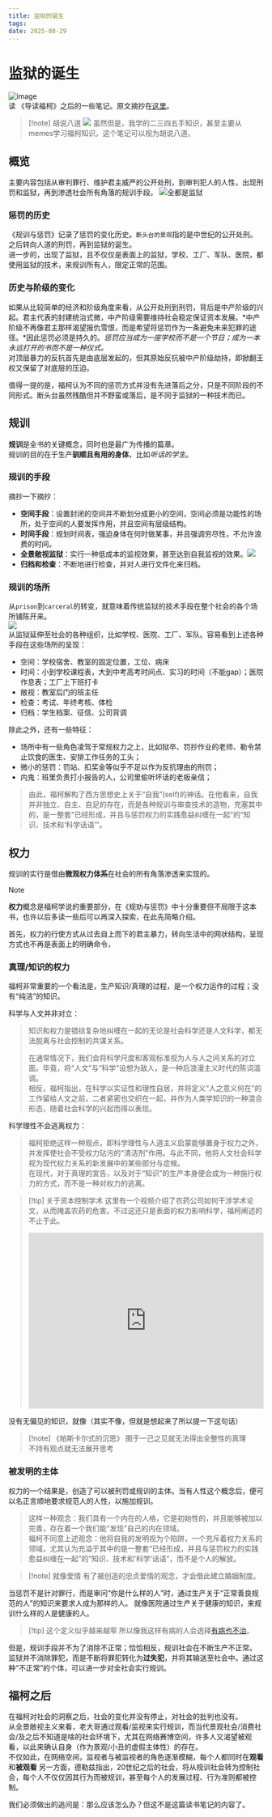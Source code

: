 ```yaml
---
title: 监狱的诞生
tags:
date: 2025-08-29
---
```


# 监狱的诞生

![image](https://asset.877675.xyz/s35120012.webp)  
读 《导读福柯》之后的一些笔记。原文摘抄在[这里](/wiki/read/excerpt/prison)。

> [!note] 胡说八道
> ![](https://asset.877675.xyz/202509121815184.webp)
> 虽然但是，我学的二三四五手知识，甚至主要从memes学习福柯知识，这个笔记可以视为胡说八道。

## 概览

主要内容包括从审判罪行、维护君主威严的公开处刑，到审判犯人的人性，出现刑罚和监狱，再到渗透社会所有角落的规训手段。
![全都是监狱](https://asset.877675.xyz/202509121816913.webp)

### 惩罚的历史

《规训与惩罚》记录了惩罚的变化历史。`断头台的景观`指的是中世纪的公开处刑。之后转向人道的刑罚，再到监狱的诞生。  
进一步的，出现了监狱，且不仅仅是表面上的监狱，学校、工厂、军队、医院，都使用监狱的技术，来规训所有人，限定正常的范围。

### 历史与阶级的变化

如果从比较简单的经济和阶级角度来看，从公开处刑到刑罚，背后是中产阶级的兴起。君主代表的封建统治式微，中产阶级需要维持社会稳定保证资本发展。*中产阶级不再像君主那样渴望报仇雪恨，而是希望将惩罚作为一条避免未来犯罪的途径。*因此惩罚必须是持久的。_惩罚应当成为一座学校而不是一个节日；成为一本永远打开的书而不是一种仪式。_  
对顶层暴力的反抗首先是由底层发起的，但其原始反抗被中产阶级劫持，即掀翻王权又保留了对底层的压迫。

值得一提的是，福柯认为不同的惩罚方式并没有先进落后之分，只是不同阶段的不同形式。断头台虽然残酷但并不野蛮或落后，是不同于监狱的一种技术而已。

## 规训

**规训**是全书的关键概念，同时也是最广为传播的篇章。  
规训的目的在于生产**驯顺且有用的身体**，比如*听话的学生*。

### 规训的手段

摘抄一下摘抄：

- **空间手段**：设置封闭的空间并不断划分成更小的空间，空间必须是功能性的场所，处于空间的人要发挥作用，并且空间有层级结构。
- **时间手段**：规划时间表，强迫身体在何时做某事，并且强调穷尽性，不允许浪费的时间。
- **全景敞视监狱**：实行一种低成本的监视效果，甚至达到自我监视的效果。![](https://asset.877675.xyz/202509121816253.webp)
- **归档和检查**：不断地进行检查，并对人进行文件化来归档。

### 规训的场所

从`prison`到`carceral`的转变，就意味着传统监狱的技术手段在整个社会的各个场所铺陈开来。  
![](https://asset.877675.xyz/202509121815912.webp)  
从监狱延伸至社会的各种组织，比如学校、医院、工厂、军队。容易看到上述各种手段在这些场所的呈现：

- 空间：学校宿舍、教室的固定位置，工位、病床
- 时间：小到学校课程表，大到中考高考时间点、实习的时间（不能gap）；医院作息表；工厂上下班打卡
- 敞视：教室后门的班主任
- 检查：考试、年终考核、体检
- 归档：学生档案、征信、公司背调

除此之外，还有一些特征：

- 场所中有一些角色凌驾于常规权力之上，比如狱卒、罚抄作业的老师、勒令禁止饮食的医生、安排工作任务的工头；
- 微小的惩罚：罚站、扣奖金等似乎不足以作为反抗理由的刑罚；
- 内鬼：班里负责打小报告的人，公司里偷听坏话的老板亲信；

> 由此，福柯解构了西方思想史上关于“自我”(self)的神话。在他看来，自我并非独立、自主、自足的存在，而是各种规训与审查技术的造物，充塞其中的，是一整套“已经形成，并且与惩罚权力的实践愈益纠缠在一起”的“知识、技术和‘科学话语’”。

## 权力

规训的实行是借由**微观权力体系**在社会的所有角落渗透来实现的。

> [!note]
> **权力**概念是福柯学说的重要部分，在《规劝与惩罚》中十分重要但不局限于这本书，也许以后多读一些后可以再深入探索，在此先简略介绍。

首先，权力的行使方式从过去自上而下的君主暴力，转向生活中的网状结构，呈现方式也不再是表面上的明确命令，

### 真理/知识的权力

福柯非常重要的一个看法是，生产知识/真理的过程，是一个权力运作的过程；没有“纯洁”的知识。

科学与人文并非对立：

> 知识和权力是错综复杂地纠缠在一起的无论是社会科学还是人文科学，都无法脱离与社会控制的共谋关系。
>
> 在通常情况下，我们会将科学尺度和客观标准视为人与人之间关系的对立面。毕竟，将“人文”与“科学”设想为敌人，是一种后浪漫主义时代的陈词滥调。  
> 相反，福柯指出，在科学以实证性和理性自居，并将定义“人之意义何在”的工作留给人文之前，二者紧密也交织在一起，并作为人类学知识的一种混合形态，随着社会科学的兴起而得以表现。

科学理性不会逃离权力：

> 福柯拒绝这样一种观点，即科学理性与人道主义启蒙能够置身于权力之外，并发挥使社会不受权力玷污的“清洁剂”作用。与此不同，他将人文社会科学视为现代权力关系的新发展中的某些部分与症候。  
> 在现代，对于真理的宣告，以及对于“知识”的生产本身便会成为一种施行权力的方式，而不是一种对权力的逃离。

> [!tip] 关于资本控制学术
> 这里有一个视频介绍了农药公司如何干涉学术论文，从而掩盖农药的危害。不过这还只是表面的权力影响科学，福柯阐述的不止于此。
>
> <div style="position: relative; width: 100%; height: 0; padding-bottom: 75%;"><iframe src="https://player.bilibili.com/player.html?isOutside=true&aid=115200686626020&bvid=BV1dcpFzwE8R&cid=32371051190&p=1&autoplay=0" scrolling="no" border="0" frameborder="no" framespacing="0" allowfullscreen="true" style="position: absolute; width: 100%; height: 100%; left: 0; top: 0;"> </iframe></div>

没有无偏见的知识，就像（其实不像，但就是想起来了所以提一下这句话）

> [!note] 《帕斯卡尔式的沉思》
> 囿于一己之见就无法得出全整性的真理  
> 不持有观点就无法展开思考

### 被发明的主体

权力的一个结果是，创造了可以被刑罚或规训的主体。当有人性这个概念后，便可以名正言顺地要求规范人的人性，以施加规训。

> 这样一种观念：我们具有一个内在的人格，它是初始性的，并且能够被加以完善，存在着一个我们能“发现”自己的内在领域。  
> 福柯不同意上述观念：他将自我的发明视为个陷阱，一个充斥着权力关系的领域，尤其认为充溢于其中的是一整套“已经形成，并且与惩罚权力的实践愈益纠缠在一起”的“知识、技术和'科学’话语”，而不是个人的解放。

> [!note] 就像爱情
> 有了被创造的忠贞爱情的观念，才会借此建立婚姻制度。

当惩罚不是针对罪行，而是审问“你是什么样的人”时，通过生产关于“正常善良规范的人”的知识来要求人成为那样的人。
就像医院通过生产关于健康的知识，来规训什么样的人是健康的人。

> [!tip] 这个定义似乎越来越窄
> 所以像我这样有病的人会选择[有病也不治](/hexo/memo/no-treatment)。

但是，规训手段并不为了消除不正常；恰恰相反，规训社会在不断生产不正常。  
监狱并不消除罪犯，而是不断将罪犯转化为**过失犯**，并将其输送至社会中。通过这种“不正常”的个体，可以进一步对全社会实行规训。

## 福柯之后

在福柯对社会的洞察之后，社会的变化并没有停止，对社会的批判也没有。  
从全景敞视主义来看，老大哥通过观看/监视来实行规训，而当代景观社会/消费社会/及之后不知道是啥的社会环境下，尤其在网络赛博空间，许多人又渴望被观看，以此来确认自身（作为景观/小丑的虚假主体性）的存在。  
不仅如此，在网络空间，监视者与被监视者的角色逐渐模糊，每个人都同时在**观看**和**被观看**
另一方面，德勒兹指出，20世纪之后的社会，将从规训社会转为控制社会，每个人不仅仅因其行为而被规训，甚至每个人的发展过程、行为准则都被控制。

我们必须做出的追问是：那么应该怎么办？但这不是这篇读书笔记的内容了。

